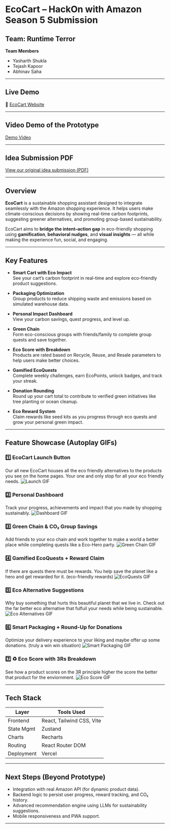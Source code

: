 # EcoCart – HackOn with Amazon Season 5 Submission

## Team: Runtime Terror

**Team Members**  
- Yasharth Shukla  
- Tejash Kapoor  
- Abhinav Saha  

---

## Live Demo  
🔗 [EcoCart Website](https://eco-cart-pi.vercel.app/)

---

## Video Demo of the Prototype
[Demo Video](https://drive.google.com/file/d/10N0e0z3ZNVQxqxoUmzpsse20Ti0BApDQ/view?usp=sharing)

---

## Idea Submission PDF  
[View our original idea submission (PDF)](https://drive.google.com/file/d/1sw9AFPz0XeTjs_cmt93rNBbQG9yb8vQy/view?usp=sharing)

---

## Overview

**EcoCart** is a sustainable shopping assistant designed to integrate seamlessly with the Amazon shopping experience. It helps users make climate-conscious decisions by showing real-time carbon footprints, suggesting greener alternatives, and promoting group-based sustainability.

EcoCart aims to **bridge the intent–action gap** in eco-friendly shopping using **gamification**, **behavioral nudges**, and **visual insights** — all while making the experience fun, social, and engaging.

---

## Key Features

- **Smart Cart with Eco Impact**  
  See your cart’s carbon footprint in real-time and explore eco-friendly product suggestions.

- **Packaging Optimization**  
  Group products to reduce shipping waste and emissions based on simulated warehouse data.

- **Personal Impact Dashboard**  
  View your carbon savings, quest progress, and level up.

- **Green Chain**  
  Form eco-conscious groups with friends/family to complete group quests and save together.

- **Eco Score with Breakdown**  
  Products are rated based on Recycle, Reuse, and Resale parameters to help users make better choices.

- **Gamified EcoQuests**  
  Complete weekly challenges, earn EcoPoints, unlock badges, and track your streak.

- **Donation Rounding**  
  Round up your cart total to contribute to verified green initiatives like tree planting or ocean cleanup.

- **Eco Reward System**  
  Claim rewards like seed kits as you progress through eco quests and grow your personal green impact.

---

## Feature Showcase (Autoplay GIFs)

### 1️⃣ EcoCart Launch Button  
Our all new EcoCart houses all the eco friendly alternatives to the products you see on the home pages. Your one and only stop for all your eco friendly needs.
![Launch GIF](./src/assets/ecocart%20switch.gif)

### 2️⃣ Personal Dashboard  
Track your progress, achievements and impact that you made by shopping sustainably.
![Dashboard GIF](./src/assets/Dashboard.gif)

### 3️⃣ Green Chain & CO₂ Group Savings  
Add friends to your eco chain and work together to make a world a better place while completing quests like a Eco-Hero party. 
![Green Chain GIF](./src/assets/Green%20Chain.gif)

### 4️⃣ Gamified EcoQuests + Reward Claim 
If there are quests there must be rewards. You help save the planet like a hero and get rewarded for it. (eco-friendly rewards)
![EcoQuests GIF](./src/assets/reward%20system.gif)

### 5️⃣ Eco Alternative Suggestions  
Why buy something that hurts this beautiful planet that we live in. Check out the far better eco alternative that fulfuil your needs while being sustainable.
![Eco Alternatives GIF](./src/assets/eco%20alternative.gif)

### 6️⃣ Smart Packaging + Round-Up for Donations 
Optimize your delivery experience to your liking and maybe offer up some donations. (truly a win win situation)
![Smart Packaging GIF](./src/assets/smart%20packaging+donation.gif)

### 7️⃣ ♻️ Eco Score with 3Rs Breakdown  
See how a product scores on the 3R principle higher the score the better that product for the enviornment.
![Eco Score GIF](./src/assets/CSS.gif)

---

## Tech Stack

| Layer          | Tools Used                    |
|----------------|-------------------------------|
| Frontend       | React, Tailwind CSS, Vite     |
| State Mgmt     | Zustand                       |
| Charts         | Recharts                      |
| Routing        | React Router DOM              |
| Deployment     | Vercel                        |

---

## Next Steps (Beyond Prototype)
- Integration with real Amazon API (for dynamic product data).
- Backend logic to persist user progress, reward tracking, and CO₂ history.
- Advanced recommendation engine using LLMs for sustainability suggestions.
- Mobile responsiveness and PWA support.

---

